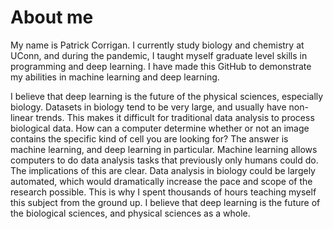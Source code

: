 # About me
My name is Patrick Corrigan. I currently study biology and chemistry at UConn, and during the pandemic, I taught myself graduate level skills in programming and deep learning. I have made this GitHub to demonstrate my abilities in machine learning and deep learning.

I believe that deep learning is the future of the physical sciences, especially biology. Datasets in biology tend to be very large, and usually have non-linear trends. This makes it difficult for traditional data analysis to process biological data. How can a computer determine whether or not an image contains the specific kind of cell you are looking for? The answer is machine learning, and deep learning in particular. Machine learning allows computers to do data analysis tasks that previously only humans could do. The implications of this are clear. Data analysis in biology could be largely automated, which would dramatically increase the pace and scope of the research possible. This is why I spent thousands of hours teaching myself this subject from the ground up. I believe that deep learning is the future of the biological sciences, and physical sciences as a whole. 
